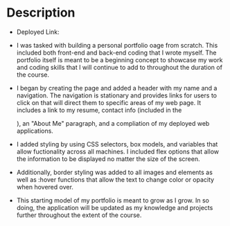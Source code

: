 # Description

- Deployed Link: 

- I was tasked with building a personal portfolio oage from scratch. This included both front-end and back-end coding that I wrote myself. The portfolio itself is meant to be a beginning concept to showcase my work and coding skills that I will continue to add to throughout the duration of the course. 

- I began by creating the <html> page and added a header with my name and a navigation. The navigation is stationary and provides links for users to click on that will direct them to specific areas of my web page. It includes a link to my resume, contact info (included in the <footer>), an "About Me" paragraph, and a compliation of my deployed web applications. 

- I added styling by using CSS selectors, box models, and variables that allow fuctionality across all machines. I included flex options that allow the information to be displayed no matter the size of the screen.

- Additionally, border styling was added to all images and elements as well as :hover functions that allow the text to change color or opacity when hovered over. 

- This starting model of my portfolio is meant to grow as I grow. In so doing, the application will be updated as my knowledge and projects further throughout the extent of the course. 